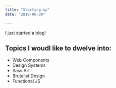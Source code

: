 ```yaml
---
title: "Starting up"
date: "2019-06-30"

---
```


I just started a blog!

## Topics I woudl like to dwelve into:

- Web Components
- Design Systems
- Sass Art
- Brutalist Design
- Functional JS

